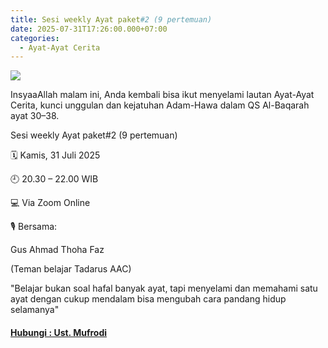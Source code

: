 ```yaml
---
title: Sesi weekly Ayat paket#2 (9 pertemuan)
date: 2025-07-31T17:26:00.000+07:00
categories:
  - Ayat-Ayat Cerita
---
```

![](/images/uploads/whatsapp-image-2025-07-31-at-17.17.35_7c3b1242.jpg)

InsyaaAllah malam ini, Anda kembali bisa ikut menyelami lautan Ayat-Ayat Cerita, kunci unggulan dan kejatuhan Adam-Hawa dalam QS Al-Baqarah ayat 30–38.



Sesi weekly Ayat paket#2 (9 pertemuan)





🗓 Kamis, 31 Juli 2025

🕘 20.30 – 22.00 WIB

💻 Via Zoom Online



🎙 Bersama:

Gus Ahmad Thoha Faz

(Teman belajar Tadarus AAC)





"Belajar bukan soal hafal banyak ayat, tapi menyelami dan memahami satu ayat dengan cukup mendalam bisa mengubah cara pandang hidup selamanya"

#### [Hubungi : Ust. Mufrodi](https://wa.me/+6285228800416)

